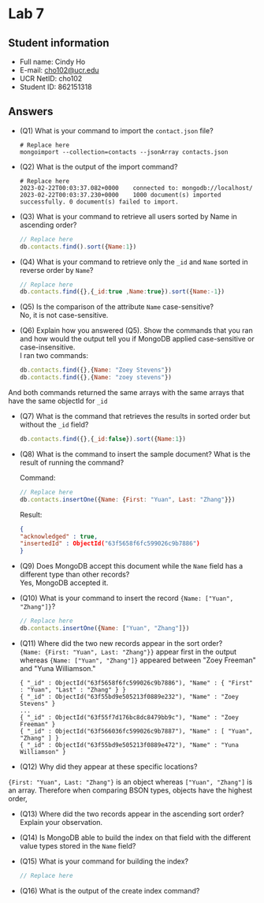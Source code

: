 # Lab 7

## Student information

* Full name: Cindy Ho
* E-mail: cho102@ucr.edu
* UCR NetID: cho102
* Student ID: 862151318

## Answers

* (Q1) What is your command to import the `contact.json` file?

    ```shell
    # Replace here
    mongoimport --collection=contacts --jsonArray contacts.json
    ```

* (Q2) What is the output of the import command?

    ```text
    # Replace here
    2023-02-22T00:03:37.082+0000	connected to: mongodb://localhost/
    2023-02-22T00:03:37.230+0000	1000 document(s) imported successfully. 0 document(s) failed to import.
    ```

* (Q3) What is your command to retrieve all users sorted by Name in ascending order?

    ```javascript
    // Replace here
    db.contacts.find().sort({Name:1})
    ```

* (Q4) What is your command to retrieve only the `_id` and `Name` sorted in reverse order by `Name`?

    ```javascript
    // Replace here
    db.contacts.find({},{_id:true ,Name:true}).sort({Name:-1})
    ```

* (Q5) Is the comparison of the attribute `Name` case-sensitive?
<br/>No, it is not case-sensitive.

* (Q6) Explain how you answered (Q5). Show the commands that you ran and how would the output tell you if MongoDB applied case-sensitive or case-insensitive.
<br/>I ran two commands:
    ```javascript
    db.contacts.find({},{Name: "Zoey Stevens"})
    db.contacts.find({},{Name: "zoey stevens"})
    ```
And both commands returned the same arrays with the same arrays that have the same objectId for `_id`


* (Q7) What is the command that retrieves the results in sorted order but without the `_id` field?

    ```javascript
    db.contacts.find({},{_id:false}).sort({Name:1})
    ```


* (Q8) What is the command to insert the sample document? What is the result of running the command?

    Command:
    ```javascript
    // Replace here
    db.contacts.insertOne({Name: {First: "Yuan", Last: "Zhang"}})
    ```

    Result:
    ```json
    {
	"acknowledged" : true,
	"insertedId" : ObjectId("63f5658f6fc599026c9b7886")
    }
    ```

* (Q9) Does MongoDB accept this document while the `Name` field has a different type than other records?
<br/>Yes, MongoDB accepted it.


* (Q10) What is your command to insert the record `{Name: ["Yuan", "Zhang"]}`?

    ```javascript
    // Replace here
    db.contacts.insertOne({Name: ["Yuan", "Zhang"]})
    ```


* (Q11) Where did the two new records appear in the sort order? <br/>
`{Name: {First: "Yuan", Last: "Zhang"}}` appear first in the output whereas `{Name: ["Yuan", "Zhang"]}` appeared between "Zoey Freeman" and "Yuna Williamson."

    ```text
    { "_id" : ObjectId("63f5658f6fc599026c9b7886"), "Name" : { "First" : "Yuan", "Last" : "Zhang" } }
    { "_id" : ObjectId("63f55bd9e505213f0889e232"), "Name" : "Zoey Stevens" }
    ...
    { "_id" : ObjectId("63f55f7d176bc8dc8479bb9c"), "Name" : "Zoey Freeman" }
    { "_id" : ObjectId("63f566036fc599026c9b7887"), "Name" : [ "Yuan", "Zhang" ] }
    { "_id" : ObjectId("63f55bd9e505213f0889e472"), "Name" : "Yuna Williamson" }
    ```

* (Q12) Why did they appear at these specific locations? <br/>

`{First: "Yuan", Last: "Zhang"}` is an object whereas `["Yuan", "Zhang"]` is an array. Therefore when comparing BSON types, objects have the highest order, 


* (Q13) Where did the two records appear in the ascending sort order? Explain your observation.


* (Q14) Is MongoDB able to build the index on that field with the different value types stored in the `Name` field?


* (Q15) What is your command for building the index?

    ```javascript
    // Replace here
    ```


* (Q16) What is the output of the create index command?

    ```text
    ```
